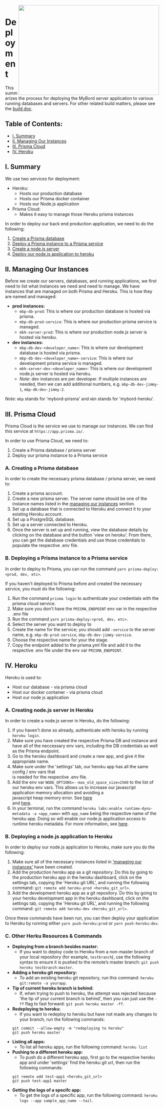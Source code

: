 <img align="right" width="460" height="294" src="https://github.com/jimmy-e/mybord-server/blob/master/etc/assets/rocket.png">

# Deployment

This summarizes the process for deploying the MyBord server application to various
running databases and servers. For other related build matters, please see the
[build doc](https://github.com/jimmy-e/mybord-server/blob/master/docs/build.md).

## Table of Contents:

* [I. Summary](#i-summary)
* [II. Managing Our Instances](#ii-managing-our-instances)
* [III. Prisma Cloud](#iii-prisma-cloud)
* [IV. Heroku](#iv-heroku)

## I. Summary

We use two services for deployment:

* Heroku:
  * Hosts our production database
  * Hosts our Prisma docker container
  * Hosts our Node.js application
* Prisma Cloud:
  * Makes it easy to manage those Heroku prisma instances
    
In order to deploy our back end production application, we need to do the following:    

1. [Create a Prisma database](#a-creating-a-prisma-database)
2. [Deploy a Prisma instance to a Prisma service](#b-deploying-a-prisma-instance-to-a-prisma-service)
3. [Create a node.js server](#a-creating-nodejs-server-in-heroku)
4. [Deploy our node.js application to heroku](#b-deploying-a-nodejs-application-to-heroku)

## II. Managing Our Instances

Before we create our servers, databases, and running applications, we first need to list what
instances we need and need to manage. We have instances that are managed on both Prisma and
 Heroku. This is how they are named and managed:

* **prod instances:**
  * `mbp-db-prod`: This is where our production database is hosted via prisma.
  * `mbp-db-prod-service`: This is where our production prisma service is managed.
  * `mbh-server-prod`: This is where our production node.js server is hosted via heroku.
* **dev instances:**
  * `mbp-db-dev-<developer_name>`: This is where our development database is hosted via prisma.
  * `mbp-db-dev-<developer_name>-service`: This is where our development prisma service is managed.
  * `mbh-server-dev-<developer_name>`: This is where our development node.js server is hosted via
  heroku.
  * *Note*: dev instances are per developer. If multiple instances are needed, then we can add
   additional numbers, e.g. `mbp-db-dev-jimmy-1`, `mbp-db-dev-jimmy-2`.
  
*Note:* `mbp` stands for 'mybord-prisma' and `mbh` stands for 'mybord-heroku'.

## III. Prisma Cloud

Prisma Cloud is the service we use to manage our instances. We can find this service
at `https://app.prisma.io/`.

In order to use Prisma Cloud, we need to:

1. Create a Prisma database / prisma server
2. Deploy our prisma instance to a Prisma service

### A. Creating a Prisma database

In order to create the necessary prisma database / prisma server, we need to:

1. Create a prisma account.
2. Create a new prisma server. The server name should be one of the instance names listed in the
 [managing our instances](#ii-managing-our-instances) section.
3. Set up a database that is connected to Heroku and connect it to your existing Heroku account.
4. Set up a PostgreSQL database.
5. Set up a server connected to Heroku.
6. Once the server is set up and running, view the database details by clicking on the database
and the button 'view on heroku'. From there, you can get the database credentials and
use those credentials to populate the respective .env file.

### B. Deploying a Prisma instance to a Prisma service

In order to deploy to Prisma, you can run the command `yarn prisma-deploy:<prod, dev, etc>`.

If you haven't deployed to Prisma before and created the necessary service, you must do the
following:

1. Run the command `prisma login` to authenticate your credentials with the prisma cloud service.
2. Make sure you don't have the `PRISMA_ENDPOINT` env var in the respective .env file
3. Run the command `yarn prisma-deploy:<prod, dev, etc>`.
4. Select the server you want to deploy to
5. Create the name for the service; you should add `-service` to the server name, e.g.
`mbp-db-prod-service`, `mbp-db-dev-jimmy-service`.
6. Choose the respective name for your the stage.
7. Copy the endpoint added to the prisma.yml file and add it to the respective .env file under
the env var `PRISMA_ENDPOINT`.

## IV. Heroku

Heroku is used to:

* Host our database - via prisma cloud
* Host our docker container - via prisma cloud
* Host our node js application

### A. Creating node.js server in Heroku

In order to create a node.js server in Heroku, do the following:

1. If you haven't done so already, authenticate with heroku by running `heroku login`.
2. Make sure you have created the respective Prisma DB and instance and have all of the
neccessary env vars, including the DB credentials as well as the Prisma endpoint.
3. Go to the heroku dashboard and create a new app, and give it the appropriate name.	
4. Make sure under the 'settings' tab, our heroku app has all the same config / env vars that	
is needed for the respective .env file.
5. Add the env var `NODE_OPTIONS=--max_old_space_size=2560` to the list of our heroku env vars.	
This allows us to increase our javascript application memory allocation and avoiding a	
javascript heap memory error. See [here](https://stackoverflow.com/questions/59205530/heroku-server-crashes-with-javascript-heap-out-of-memory-when-deploying-react)	
and [here](https://stackoverflow.com/questions/38558989/node-js-heap-out-of-memory).	
6. In your terminal, run the command `heroku labs:enable runtime-dyno-metadata -a <app_name>`
with `app_name` being the respective name of the heroku app. Doing so will enable our node.js
application access to runtime heroku metadata. For more information, see [here](https://devcenter.heroku.com/articles/dyno-metadata).

### B. Deploying a node.js application to Heroku

In order to deploy our node.js application to Heroku, make sure you do the following:

1. Make sure all of the necessary instances listed in ['managing our instances'](#ii-managing-our-instances)
have been created.
2. Add the production heroku app as a git repository. Do this by going to the production heroku
app in the heroku dashboard, click on the settings tab, copying the 'Heroku git URL', and running
the following command: `git remote add heroku-prod <heroku_git_url>`.
3. Add the development heroku app as a git repository. Do this by going to your heroku development
app in the heroku dashboard, click on the settings tab, copying the 'Heroku git URL', and running
the following command: `git remote add heroku-dev <heroku_git_url>`.

Once these commands have been run, you can then deploy your application to Heroku by running
either `yarn push-heroku:prod` or `yarn push-heroku:dev`.

### C. Other Herku Resources & Commands

* **Deploying from a branch besides master:**
  * If you want to deploy code to Heroku from a non-master branch of your local repository
  (for example, `testbranch`), use the following syntax to ensure it is pushed to the remote’s master
  branch: `git push heroku testbranch:master`.
* **Adding a heroku git repository:**
  * To add an existing heroku git repository, run this command: `heroku git:remote -a yourapp`.
* **Tip of current heroku branch is behind:**
  * If, when trying to push to heroku, the attempt was rejected because 'the tip of your current
   branch is behind', then you can just use the `-ff` flag to fast forward:
   `git push heroku master -ff`.
* **Redeploying to heroku:**
  * If you want to redeploy to heroku but have not made any changes to your branch, run the
   following commands:
   ```
   git commit --allow-empty -m "redeploying to heroku"
   git push heroku master
   ```
* **Listing all apps:**
  * To list all heroku apps, run the following command: `heroku list`
* **Pushing to a different heroku app:**
  * To push do a different heroku app, first go to the respective heroku app and under 'settings'
  find the heroku git url, then run the following commands:
  ```
  git remote add test-app1 <heroku_git_url>
  git push test-app1 master
  ```
* **Getting the logs of a specifc app:**
  * To get the logs of a specific app, run the following command:
  `heroku logs --app sample_app_name --tail`.
